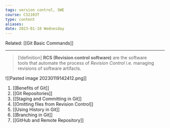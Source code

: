 ```yaml
---
tags: version control, SWE
course: CS2103T
type: content
aliases: 
date: 2023-01-18 Wednesday
---
```

Related: [[Git Basic Commands]]
- - -

>[!definition]
> **RCS (Revision control software)** are the software tools that automate the process of _Revision Control_ i.e. managing revisions of software artifacts.

![[Pasted image 20230119142412.png]]

1. [[Benefits of Git]]
2. [[Git Repositories]]
3. [[Staging and Committing in Git]]
4. [[Omitting files from Revision Control]]
5. [[Using History in Git]] 
6. [[Branching in Git]]
7. [[GitHub and Remote Repository]]

